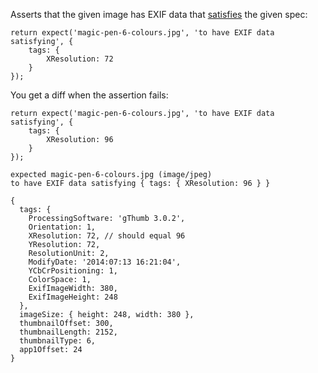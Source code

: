 Asserts that the given image has EXIF data that [satisfies](http://unexpected.js.org/assertions/any/to-satisfy/) the given spec:

```js#async:true
return expect('magic-pen-6-colours.jpg', 'to have EXIF data satisfying', {
    tags: {
        XResolution: 72
    }
});
```

You get a diff when the assertion fails:

```js#async:true
return expect('magic-pen-6-colours.jpg', 'to have EXIF data satisfying', {
    tags: {
        XResolution: 96
    }
});
```

```output
expected magic-pen-6-colours.jpg (image/jpeg)
to have EXIF data satisfying { tags: { XResolution: 96 } }

{
  tags: {
    ProcessingSoftware: 'gThumb 3.0.2',
    Orientation: 1,
    XResolution: 72, // should equal 96
    YResolution: 72,
    ResolutionUnit: 2,
    ModifyDate: '2014:07:13 16:21:04',
    YCbCrPositioning: 1,
    ColorSpace: 1,
    ExifImageWidth: 380,
    ExifImageHeight: 248
  },
  imageSize: { height: 248, width: 380 },
  thumbnailOffset: 300,
  thumbnailLength: 2152,
  thumbnailType: 6,
  app1Offset: 24
}
```
